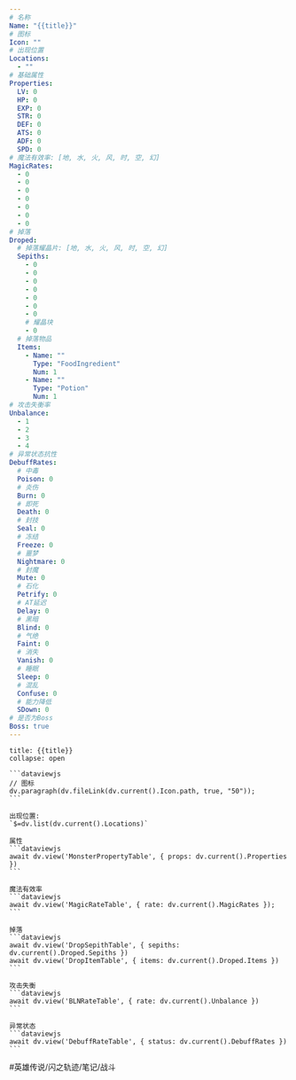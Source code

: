 ```yaml
---
# 名称
Name: "{{title}}"
# 图标
Icon: ""
# 出现位置
Locations: 
  - ""
# 基础属性
Properties:
  LV: 0
  HP: 0
  EXP: 0
  STR: 0
  DEF: 0
  ATS: 0
  ADF: 0
  SPD: 0
# 魔法有效率: [地, 水, 火, 风, 时, 空, 幻]
MagicRates:
  - 0
  - 0
  - 0
  - 0
  - 0
  - 0
  - 0
# 掉落
Droped:
  # 掉落耀晶片: [地, 水, 火, 风, 时, 空, 幻]
  Sepiths:
    - 0
    - 0
    - 0
    - 0
    - 0
    - 0
    - 0
    # 耀晶块
    - 0
  # 掉落物品
  Items:
    - Name: ""
      Type: "FoodIngredient"
      Num: 1
    - Name: ""
      Type: "Potion"
      Num: 1
# 攻击失衡率
Unbalance:
  - 1
  - 2
  - 3
  - 4
# 异常状态抗性
DebuffRates:
  # 中毒
  Poison: 0
  # 炎伤
  Burn: 0
  # 即死
  Death: 0
  # 封技
  Seal: 0
  # 冻结
  Freeze: 0
  # 噩梦
  Nightmare: 0
  # 封魔
  Mute: 0
  # 石化
  Petrify: 0
  # AT延迟
  Delay: 0
  # 黑暗
  Blind: 0
  # 气绝
  Faint: 0
  # 消失
  Vanish: 0
  # 睡眠
  Sleep: 0
  # 混乱
  Confuse: 0
  # 能力降低
  SDown: 0
# 是否为Boss
Boss: true
---
```

````ad-battle-boss
title: {{title}}
collapse: open

```dataviewjs
// 图标
dv.paragraph(dv.fileLink(dv.current().Icon.path, true, "50"));
```

出现位置:
`$=dv.list(dv.current().Locations)`

属性
```dataviewjs
await dv.view('MonsterPropertyTable', { props: dv.current().Properties })
```

魔法有效率
```dataviewjs
await dv.view('MagicRateTable', { rate: dv.current().MagicRates });
```

掉落
```dataviewjs
await dv.view('DropSepithTable', { sepiths: dv.current().Droped.Sepiths })
await dv.view('DropItemTable', { items: dv.current().Droped.Items })
```

攻击失衡
```dataviewjs
await dv.view('BLNRateTable', { rate: dv.current().Unbalance })
```

异常状态
```dataviewjs
await dv.view('DebuffRateTable', { status: dv.current().DebuffRates })
```
````

#英雄传说/闪之轨迹/笔记/战斗 